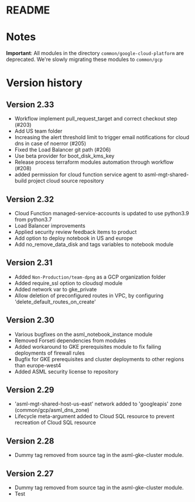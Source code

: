 # README #
# Notes
**Important**: All modules in the directory ```common/google-cloud-platform``` are deprecated. We're slowly migrating these modules to ```common/gcp```

# Version history

## Version 2.33
* Workflow implement pull_request_target and correct checkout step (#203)
* Add US team folder
* Increasing the alert threshold limit to trigger email notifications for cloud dns in case of noerror (#205)
* Fixed the Load Balancer git path (#206)
* Use beta provider for boot_disk_kms_key
* Release process terraform modules automation through workflow (#208)
* added permission for cloud function service agent to asml-mgt-shared-build project cloud source repository

## Version 2.32
* Cloud Function managed-service-accounts is updated to use python3.9 from python3.7
* Load Balancer improvements
* Applied security review feedback items to product
* Add option to deploy notebook in US and europe
* Add no_remove_data_disk and tags variables to notebook module

## Version 2.31
* Added `Non-Production/team-dpng` as a GCP organization folder
* Added require_ssl option to cloudsql module
* Added network var to gke_private
* Allow deletion of preconfigured routes in VPC, by configuring 'delete_default_routes_on_create'

## Version 2.30
* Various bugfixes on the asml_notebook_instance module
* Removed Forseti dependencies from modules
* Added workaround to GKE prerequisites module to fix failing deployments of firewall rules
* Bugfix for GKE prerequisites and cluster deployments to other regions than europe-west4
* Added ASML security license to repository

## Version 2.29
* 'asml-mgt-shared-host-us-east' network added to 'googleapis' zone (common/gcp/asml_dns_zone)
* Lifecycle meta-argument added to Cloud SQL resource to prevent recreation of Cloud SQL resource

## Version 2.28
* Dummy tag removed from source tag in the asml-gke-cluster module.

## Version 2.27
* Dummy tag removed from source tag in the asml-gke-cluster module.
* Test